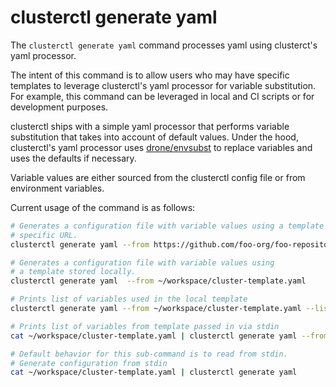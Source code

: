 # clusterctl generate yaml

The `clusterctl generate yaml` command processes yaml using clusterct's yaml
processor.

The intent of this command is to allow users who may have specific templates
to leverage clusterctl's yaml processor for variable substitution. For
example, this command can be leveraged in local and CI scripts or for
development purposes.

clusterctl ships with a simple yaml processor that performs variable
substitution that takes into account of default values.
Under the hood, clusterctl's yaml processor uses
[drone/envsubst][drone-envsubst] to replace variables and uses the defaults if
necessary.

Variable values are either sourced from the clusterctl config file or
from environment variables.

Current usage of the command is as follows:
```bash
# Generates a configuration file with variable values using a template from a
# specific URL.
clusterctl generate yaml --from https://github.com/foo-org/foo-repository/blob/master/cluster-template.yaml

# Generates a configuration file with variable values using
# a template stored locally.
clusterctl generate yaml  --from ~/workspace/cluster-template.yaml

# Prints list of variables used in the local template
clusterctl generate yaml --from ~/workspace/cluster-template.yaml --list-variables

# Prints list of variables from template passed in via stdin
cat ~/workspace/cluster-template.yaml | clusterctl generate yaml --from - --list-variables

# Default behavior for this sub-command is to read from stdin.
# Generate configuration from stdin
cat ~/workspace/cluster-template.yaml | clusterctl generate yaml
```

<!-- Links -->
[drone-envsubst]: https://github.com/drone/envsubst

